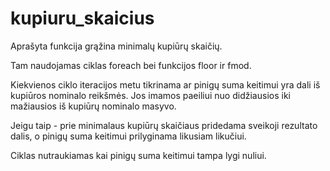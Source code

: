 # kupiuru_skaicius

Aprašyta funkcija grąžina minimalų kupiūrų skaičių.

Tam naudojamas ciklas foreach bei funkcijos floor ir fmod.

Kiekvienos ciklo iteracijos metu tikrinama ar pinigų suma keitimui yra dali iš kupiūros nominalo reikšmės. Jos imamos paeiliui nuo didžiausios iki mažiausios iš kupiūrų nominalo masyvo.

Jeigu taip - prie minimalaus kupiūrų skaičiaus pridedama sveikoji rezultato dalis, o pinigų suma keitimui prilyginama likusiam likučiui.

Ciklas nutraukiamas kai pinigų suma keitimui tampa lygi nuliui.
